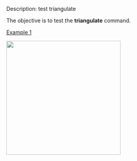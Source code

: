 Description: test triangulate

The objective is to test the **triangulate** command.

[Example 1](description_tri.md)

<img height="300" width="300" src="https://lanl.github.io/LaGriT/assets/images/triang4_tn.gif">


